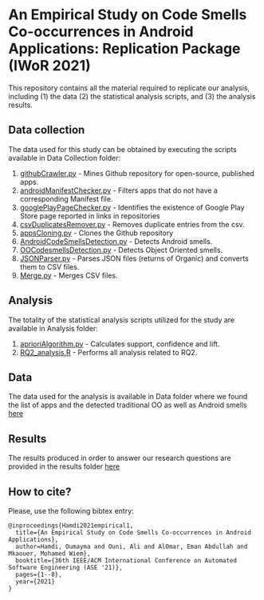 # An Empirical Study on Code Smells Co-occurrences in Android Applications: Replication Package (IWoR 2021)
This repository contains all the material required to replicate our analysis, including (1) the data (2) the statistical analysis scripts, and (3) the analysis results.



Data collection
---------------
The data used for this study can be obtained by executing the scripts available in Data Collection folder: 

1. [githubCrawler.py](https://github.com/Oumaymahamdi/smell-co-occurences/blob/main/Data%20Collection/githubCrawler/githubCrawler.py) - Mines Github repository for open-source, published apps.
2. [androidManifestChecker.py](https://github.com/stilab-ets/smell-co-occurences/blob/main/dataCollection/AndroidManifestChecker/androidManifestChecker.py) - Filters apps that do not have a corresponding Manifest file. 
3. [googlePlayPageChecker.py](https://github.com/stilab-ets/smell-co-occurences/blob/main/dataCollection/googlePlayPageChecker/googlePlayPageChecker.py) - Identifies the existence of Google Play Store page reported in links in repositories
4. [csvDuplicatesRemover.py](https://github.com/stilab-ets/smell-co-occurences/blob/main/dataCollection/csvDuplicatesRemover/csvDuplicatesRemover.py) - Removes duplicate entries from the csv.  
5. [appsCloning.py](https://github.com/stilab-ets/smell-co-occurences/blob/main/dataCollection/AppsCloning/clone.py) - Clones the Github repository
6. [AndroidCodeSmellsDetection.py](https://github.com/stilab-ets/smell-co-occurences/tree/main/dataCollection/AndroidCodeSmellsDetection) -  Detects Android smells.
7. [OOCodesmellsDetection.py](https://github.com/stilab-ets/smell-co-occurences/blob/main/dataCollection/OOCodesmellsDetection/OOCodesmellsDetection.py) - Detects Object Oriented smells.
8. [JSONParser.py](https://github.com/stilab-ets/smell-co-occurences/blob/main/dataCollection/JSONParser/JSONParser.py) - Parses JSON files (returns of Organic) and converts them to CSV files.
9. [Merge.py](https://github.com/stilab-ets/smell-co-occurences/blob/main/dataCollection/Merge/merge.py) - Merges CSV files. 

Analysis 
---------------
The totality of the statistical analysis scripts utilized for the study are available in Analysis folder: 

1. [aprioriAlgorithm.py](https://github.com/stilab-ets/smell-co-occurences/blob/main/Analysis/aprioriAlgorithm.py) - Calculates support, confidence and lift.
2. [RQ2_analysis.R](https://github.com/stilab-ets/smell-co-occurences/blob/main/Analysis/RQ2_analysis.R) - Performs all analysis related to RQ2.

Data
---------------
The data used for the analysis is available in Data folder where we found the list of apps and the detected traditional OO as well as Android smells [here](https://github.com/stilab-ets/smell-co-occurences/tree/main/Data)

Results 
---------------
The results produced in order to answer our research questions are provided in the results folder [here](https://github.com/stilab-ets/smell-co-occurences/tree/main/Results)

## How to cite?

Please, use the following bibtex entry:

```
@inproceedings{Hamdi2021empirical1,
  title={An Empirical Study on Code Smells Co-occurrences in Android Applications},
  author=Hamdi, Oumayma and Ouni, Ali and AlOmar, Eman Abdullah and Mkaouer, Mohamed Wiem},
  booktitle={36th IEEE/ACM International Conference on Automated Software Engineering (ASE '21)},
  pages={1--8},
  year={2021}
}
``` 
